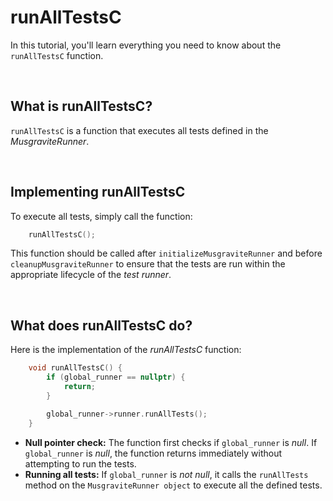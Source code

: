 # runAllTestsC
In this tutorial, you'll learn everything you need to know about the `runAllTestsC` function.

<br>

## What is runAllTestsC?
`runAllTestsC` is a function that executes all tests defined in the *MusgraviteRunner*.

<br>

## Implementing runAllTestsC
To execute all tests, simply call the function:

```C
    runAllTestsC();
```

This function should be called after `initializeMusgraviteRunner` and before `cleanupMusgraviteRunner` to ensure that the tests are run within the appropriate lifecycle of the *test runner*.

<br>

## What does runAllTestsC do?
Here is the implementation of the *runAllTestsC* function:

```Cpp
    void runAllTestsC() {
        if (global_runner == nullptr) {
            return;
        }

        global_runner->runner.runAllTests();
    }
```

- **Null pointer check:** The function first checks if `global_runner` is *null*. If `global_runner` is *null*, the function returns immediately without attempting to run the tests.
- **Running all tests:** If `global_runner` is *not null*, it calls the `runAllTests` method on the `MusgraviteRunner object` to execute all the defined tests.